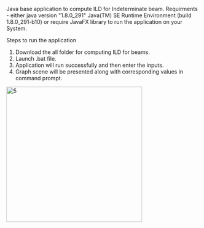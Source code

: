 Java base application to compute ILD for Indeterminate beam.
Requirments - 
either
java version "1.8.0_291"
Java(TM) SE Runtime Environment (build 1.8.0_291-b10)
or require JavaFX library to run the application on your System.

Steps to run the application
1. Download the all folder for computing ILD for beams.
2. Launch .bat file.
3. Application will run successfully and then enter the inputs.
4. Graph scene will be presented along with corresponding values in command prompt.



<img width="353" alt="5" src="https://user-images.githubusercontent.com/62568473/178151205-b6582083-2921-4fa7-87ec-171cdde30b45.png">
